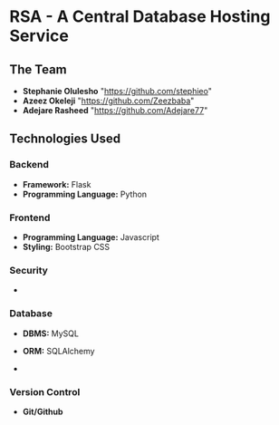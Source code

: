# RSA - A Central Database Hosting Service
<!-- TODO: INCLUDE DESCRIPTION OF PROJECT WITH IMAGES -->


## The Team

- **Stephanie Olulesho** "https://github.com/stephieo"
- **Azeez Okeleji** "https://github.com/Zeezbaba"
- **Adejare Rasheed** "https://github.com/Adejare77"

## Technologies Used

### Backend

- **Framework:** Flask
- **Programming Language:** Python

### Frontend

- **Programming Language:** Javascript
- **Styling:** Bootstrap CSS

### Security

-

### Database

- **DBMS:** MySQL
- **ORM:** SQLAlchemy

-

### Version Control

- **Git/Github**
